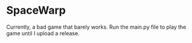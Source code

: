 # SpaceWarp

Currently, a bad game that barely works.
Run the main.py file to play the game until I upload a release.
